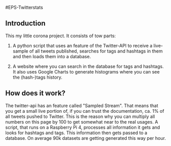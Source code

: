 #EPS-Twitterstats

## Introduction

This my little corona project. It consists of tow parts: <br>
1. A python script that uses an feature of the Twitter-API to receive a live-sample of all tweets published, searches 
   for tags and hashtags in them and then loads them into a database.<br>

2. A website where you can search in the database for tags and hashtags. It also uses Google Charts to generate
    histograms where you can see the (hash-)tags history.

## How does it work?

The twitter-api has an feature called "Sampled Stream". 
That means that you get a small live portion of, if you can trust the documentation, ca. 1% of all tweets pushed to Twitter.
This is the reason why you can multiply all numbers on this page by 100 to get somewhat near to the real usages. 
A script, that runs on a Raspberry Pi 4, processes all information it gets and looks for hashtags and tags. 
This information then gets passed to a database. On average 90k datasets are getting generated this way per hour. 
